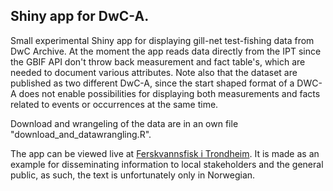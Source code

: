 ## Shiny app for DwC-A. 

Small experimental Shiny app for displaying gill-net test-fishing data from DwC Archive. At the moment the app reads data directly from the IPT since the GBIF API don't throw back measurement and fact table's, which are needed to document various attributes. Note also that the dataset are published as two different DwC-A, since the start shaped format of a DWC-A does not enable possibilities for displaying both measurements and facts related to events or occurrences at the same time. 

Download and wrangeling of the data are in an own file "download_and_datawrangling.R". 

The app can be viewed live at [Ferskvannsfisk i Trondheim](https://shiny.vm.ntnu.no/users/andersfi/TrondheimProvefiske/). It is made as an example for disseminating information to local stakeholders and the general public, as such, the text is unfortunately only in Norwegian. 
